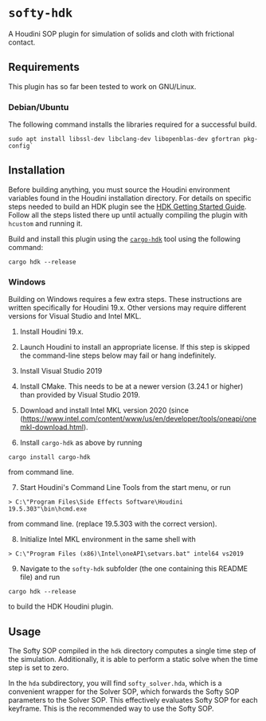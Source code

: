 # `softy-hdk`

A Houdini SOP plugin for simulation of solids and cloth with frictional contact.

## Requirements

This plugin has so far been tested to work on GNU/Linux.

### Debian/Ubuntu

The following command installs the libraries required for a successful build.

```
sudo apt install libssl-dev libclang-dev libopenblas-dev gfortran pkg-config`
```


## Installation

Before building anything, you must source the Houdini environment variables found in the Houdini installation directory.
For details on specific steps needed to build an HDK plugin see
the [HDK Getting Started Guide](https://www.sidefx.com/docs/hdk/_h_d_k__intro__getting_started.html). Follow all
the steps listed there up until actually compiling the plugin with `hcustom` and running it.

Build and install this plugin using the [`cargo-hdk`](https://crates.io/cargo-hdk) tool using the following command:
```
cargo hdk --release
```


### Windows

Building on Windows requires a few extra steps. These instructions are written specifically for Houdini 19.x. Other versions may require
different versions for Visual Studio and Intel MKL.

1. Install Houdini 19.x.

2. Launch Houdini to install an appropriate license. If this step is skipped the command-line steps below may fail or hang indefinitely.

3. Install Visual Studio 2019

4. Install CMake. This needs to be at a newer version (3.24.1 or higher) than provided by Visual Studio 2019.

5. Download and install Intel MKL version 2020 (since (https://www.intel.com/content/www/us/en/developer/tools/oneapi/onemkl-download.html).

6. Install `cargo-hdk` as above by running
```
cargo install cargo-hdk
```
from command line.

7. Start Houdini's Command Line Tools from the start menu, or run
```
> C:\"Program Files\Side Effects Software\Houdini 19.5.303"\bin\hcmd.exe
```
from command line. (replace 19.5.303 with the correct version).

8. Initialize Intel MKL environment in the same shell with
```
> C:\"Program Files (x86)\Intel\oneAPI\setvars.bat" intel64 vs2019
```

9. Navigate to the `softy-hdk` subfolder (the one containing this README file) and run
```
cargo hdk --release
```
to build the HDK Houdini plugin.


## Usage

The Softy SOP compiled in the `hdk` directory computes a single time step of the simulation.
Additionally, it is able to perform a static solve when the time step is set to zero.

In the `hda` subdirectory, you will find `softy_solver.hda`, which is a convenient wrapper for the Solver
SOP, which forwards the Softy SOP parameters to the Solver SOP. This effectively evaluates Softy SOP
for each keyframe. This is the recommended way to use the Softy SOP.
